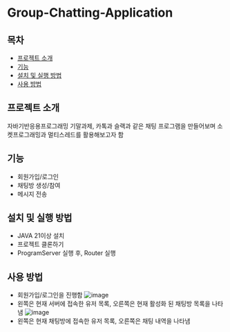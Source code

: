 # Group-Chatting-Application
## 목차
- [프로젝트 소개](#프로젝트-소개)
- [기능](#기능)
- [설치 및 실행 방법](#설치-및-실행방법)
- [사용 방법](#사용-방법)

## 프로젝트 소개
자바기반응용프로그래밍 기말과제, 카톡과 슬랙과 같은 채팅 프로그램을 만들어보며 소켓프로그래밍과 멀티스레드를 활용해보고자 함

## 기능
- 회원가입/로그인
- 채팅방 생성/참여
- 메시지 전송

## 설치 및 실행 방법
- JAVA 21이상 설치
- 프로젝트 클론하기
- ProgramServer 실행 후, Router 실행

## 사용 방법
- 회원가입/로그인을 진행함
  ![image](https://github.com/user-attachments/assets/3b5758e8-db4e-40b4-b758-0ba9c5563948)
- 왼쪽은 현재 서버에 접속한 유저 목록, 오른쪽은 현재 활성화 된 채팅방 목록을 나타냄
  ![image](https://github.com/user-attachments/assets/730acb76-a4bf-41e2-8d74-6c8995707098)
- 왼쪽은 현재 채팅방에 접속한 유저 목록, 오른쪽은 채팅 내역을 나타냄
